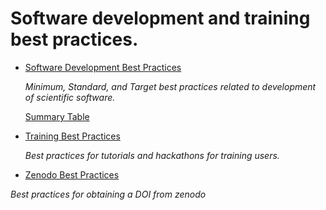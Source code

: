 # Software development and training best practices.

* [Software Development Best Practices](SoftwareDevelopmentBestPractices.md)

  *Minimum, Standard, and Target best practices related to development of scientific software.*

  [Summary Table](SoftwareDevelopmentBestPracticesTable.md)

* [Training Best Practices](TrainingBestPractices.md)

  *Best practices for tutorials and hackathons for training users.*

* [Zenodo Best Practices](ZenodoBestPractices.md)

*Best practices for obtaining a DOI from zenodo*


